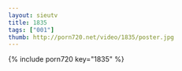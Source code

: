 ```yaml
--- 
layout: sieutv
title: 1835
tags: ["001"]
thumb: http://porn720.net/video/1835/poster.jpg
---
```

{% include porn720 key="1835" %} 
